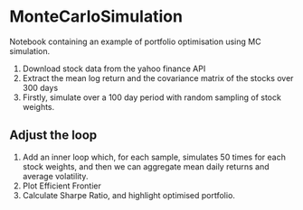 # MonteCarloSimulation
Notebook containing an example of portfolio optimisation using MC simulation.

1) Download stock data from the yahoo finance API
2) Extract the mean log return and the covariance matrix of the stocks over 300 days
3) Firstly, simulate over a 100 day period with random sampling of stock weights.

## Adjust the loop

1) Add an inner loop which, for each sample, simulates 50 times for each stock weights, and then we can aggregate mean daily returns and average volatility.
2) Plot Efficient Frontier 
3) Calculate Sharpe Ratio, and highlight optimised portfolio.
